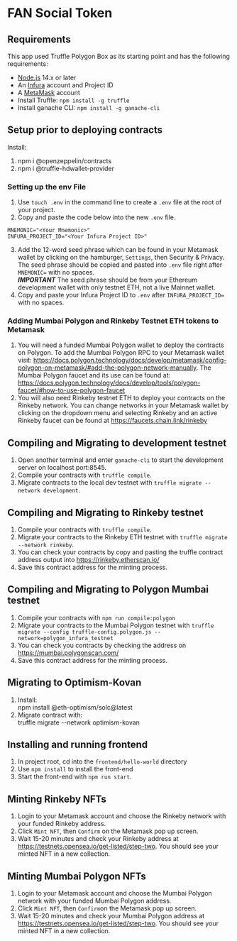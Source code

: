 # FAN Social Token 


## Requirements

This app used Truffle Polygon Box as its starting point and has the following requirements:

- [Node.js](https://nodejs.org/) 14.x or later
- An [Infura](https://infura.io/) account and Project ID
- A [MetaMask](https://metamask.io/) account
- Install Truffle:  `npm install -g truffle`
- Install ganache CLI:  `npm install -g ganache-cli`

## Setup prior to deploying contracts
Install:
 1.   npm i @openzeppelin/contracts<br>
 2.   npm i @truffle-hdwallet-provider

### Setting up the env File

1. Use `touch .env` in the command line to create a `.env` file at the root of your project.
2. Copy and paste the code below into the new `.env` file.
```
MNEMONIC="<Your Mnemonic>"
INFURA_PROJECT_ID="<Your Infura Project ID>"
```

3. Add the 12-word seed phrase which can be found in your Metamask wallet by clicking on the hamburger, `Settings`, then Security & Privacy. The seed phrase should be copied and pasted into `.env` file right after `MNEMONIC=` with no spaces.<br>
***IMPORTANT*** The seed phrase should be from your Ethereum development wallet with only testnet ETH, not a live Mainnet wallet.
4. Copy and paste your Infura Project ID to `.env` after `INFURA_PROJECT_ID=` with no spaces.


### Adding Mumbai Polygon and Rinkeby Testnet ETH tokens to Metamask
1. You will need a funded Mumbai Polygon wallet to deploy the contracts on Polygon. To add the Mumbai Polygon RPC to your Metamask wallet visit: https://docs.polygon.technology/docs/develop/metamask/config-polygon-on-metamask/#add-the-polygon-network-manually. The Mumbai Polygon faucet and its use can be found at: https://docs.polygon.technology/docs/develop/tools/polygon-faucet/#how-to-use-polygon-faucet
2. You will also need Rinkeby testnet ETH to deploy your contracts on the Rinkeby network. You can change networks in your Metamask wallet by clicking on the dropdown menu and selecting Rinkeby and an active Rinkeby faucet can be found at https://faucets.chain.link/rinkeby


## Compiling and Migrating to development testnet
1. Open another terminal and enter `ganache-cli` to start the development server on localhost port:8545.
2. Compile your contracts with `truffle compile`.
3. Migrate contracts to the local dev testnet with `truffle migrate --network development`.

## Compiling and Migrating to Rinkeby testnet
1. Compile your contracts with `truffle compile`.
2. Migrate your contracts to the Rinkeby ETH testnet with `truffle migrate --network rinkeby`.
3. You can check your contracts by copy and pasting the truffle contract address output into https://rinkeby.etherscan.io/
4. Save this contract address for the minting process.

## Compiling and Migrating to Polygon Mumbai testnet
1. Compile your contracts with `npm run compile:polygon`
2. Migrate your contracts to the Mumbai Polygon testnet with `truffle migrate --config truffle-config.polygon.js --network=polygon_infura_testnet`
3. You can check you contracts by checking the address on https://mumbai.polygonscan.com/
4. Save this contract address for the minting process.

## Migrating to Optimism-Kovan
1. Install:<br>
        npm install @eth-optimism/solc@latest
2. Migrate contract with:<br>
        truffle migrate --network optimism-kovan

## Installing and running frontend
1. In project root, cd into the `frontend/hello-world` directory 
2. Use `npm install` to install the front-end
3. Start the front-end with `npm run start`.

## Minting Rinkeby NFTs 
1. Login to your Metamask account and choose the Rinkeby network with your funded Rinkeby address.
2. Click `Mint NFT`, then `Confirm` on the Metamask pop up screen.
3. Wait 15-20 minutes and check your Rinkeby address at https://testnets.opensea.io/get-listed/step-two. You should see your minted NFT in a new collection.

## Minting Mumbai Polygon NFTs 
1. Login to your Metamask account and choose the Mumbai Polygon network with your funded Mumbai Polygon address.
2. Click `Mint NFT`, then `Confirm`on the Metamask pop up screen.
3. Wait 15-20 minutes and check your Mumbai Polygon address at https://testnets.opensea.io/get-listed/step-two. You should see your minted NFT in a new collection.



